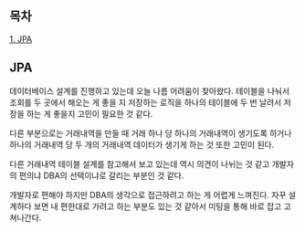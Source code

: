 ## 목차
[1. JPA](#jpa)   

## JPA
데이터베이스 설계를 진행하고 있는데 오늘 나름 어려움이 찾아왔다. 테이블을 나눠서 조회를 두 곳에서 해오는 게 좋을 지 저장하는 로직을 하나의 테이블에 두 번 날려서 저장을 하는 게 좋을지 고민이 필요한 것 같다.

다른 부분으로는 거래내역을 만들 때 거래 하나 당 하나의 거래내역이 생기도록 하거나 하나의 거래내역 당 두 개의 거래내역 데이터가 생기게 하는 것 또한 고민이 된다.

다른 거래내역 테이블 설계를 참고해서 보고 있는데 역시 의견이 나뉘는 것 같고 개발자의 편의냐 DBA의 선택이냐로 갈리는 부분인 것 같다.

개발자로 편해야 하지만 DBA의 생각으로 접근하려고 하는 게 어렵게 느껴진다. 자꾸 설계하다 보면 내 편한대로 가려고 하는 부분도 있는 것 같아서 미팅을 통해 바로 잡고 고쳐나간다.